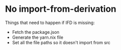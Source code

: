 # No import-from-derivation

Things that need to happen if IFD is missing:
* Fetch the package.json
* Generate the yarn.nix file
* Set all the file paths so it doesn't import from src

